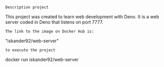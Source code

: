 
	Description project
This project was created to learn web development with Deno.
It is a web server coded in Deno that listens on port 7777.

	The link to the image on Docker Hub is:
"iskander92/web-server"



	to execute the project
docker run iskander92/web-server
